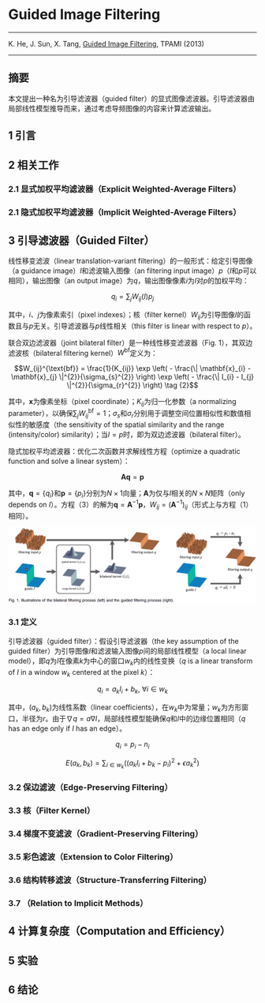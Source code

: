 # Guided Image Filtering

---

K. He, J. Sun, X. Tang, [Guided Image Filtering][guided_filter], TPAMI (2013)

[guided_filter]: https://ieeexplore.ieee.org/document/6319316 "Guided Image Filtering"

---

## 摘要

本文提出一种名为引导滤波器（guided filter）的显式图像滤波器。引导滤波器由局部线性模型推导而来，通过考虑导频图像的内容来计算滤波输出。

## 1 引言

## 2 相关工作

### 2.1 显式加权平均滤波器（Explicit Weighted-Average Filters）

### 2.1 隐式加权平均滤波器（Implicit Weighted-Average Filters）

## 3 引导滤波器（Guided Filter）

线性移变滤波（linear translation-variant filtering）的一般形式：给定引导图像（a guidance image）$I$和滤波输入图像（an filtering input image）$p$（$I$和$p$可以相同），输出图像（an output image）为$q$，输出图像像素$i$为$I$对$p$的加权平均：

$$q_{i} = \sum_{j} W_{ij}(I) p_{j} \tag {1}$$

其中，$i$、$j$为像素索引（pixel indexes）；核（filter kernel）$W_{ij}$为引导图像$I$的函数且与$p$无关。引导滤波器与$p$线性相关（this filter is linear with respect to $p$）。

联合双边滤波器（joint bilateral filter）是一种线性移变滤波器（Fig. 1），其双边滤波核（bilateral filtering kernel）$W^{\text{bf}}$定义为：

$$W_{ij}^{\text{bf}} =
\frac{1}{K_{ij}}
\exp \left( - \frac{\| \mathbf{x}_{i} - \mathbf{x}_{j} \|^{2}}{\sigma_{s}^{2}} \right)
\exp \left( - \frac{\| I_{i} - I_{j} \|^{2}}{\sigma_{r}^{2}} \right)
\tag {2}$$

其中，$\mathbf{x}$为像素坐标（pixel coordinate）；$K_{ij}$为归一化参数（a normalizing parameter），以确保$\sum_{j} W_{ij}^{\text{bf}} = 1$；$\sigma_{s}$和$\sigma_{r}$分别用于调整空间位置相似性和数值相似性的敏感度（the sensitivity of the spatial similarity and the range (intensity/color) similarity）；当$I = p$时，即为双边滤波器（bilateral filter）。

隐式加权平均滤波器：优化二次函数并求解线性方程（optimize a quadratic function and solve a linear system）：

$$\mathbf{A} \mathbf{q} = \mathbf{p} \tag {3}$$

其中，$\mathbf{q} = \{ q_{i} \}$和$\mathbf{p} = \{ p_{i} \}$分别为$N \times 1$向量；$\mathbf{A}$为仅与$I$相关的$N \times N$矩阵（only depends on $I$）。方程（3）的解为$\mathbf{q} = \mathbf{A}^{-1} \mathbf{p}$，$W_{ij} = (\mathbf{A}^{-1})_{ij}$（形式上与方程（1）相同）。

<img src="./img/guided_filter_fig_1.png" width="800" />

### 3.1 定义

引导滤波器（guided filter）：假设引导滤波器（the key assumption of the guided filter）为引导图像$I$和滤波输入图像$p$间的局部线性模型（a local linear model），即$q$为$I$在像素$k$为中心的窗口$w_{k}$内的线性变换（$q$ is a linear transform of $I$ in a window $w_{k}$ centered at the pixel $k$）：

$$q_{i} = a_{k} I_{i} + b_{k}, \ \forall i \in w_{k} \tag {4}$$

其中，$(a_{k}, b_{k})$为线性系数（linear coefficients），在$w_{k}$中为常量；$w_{k}$为方形窗口，半径为$r$。由于$\nabla q = a \nabla I$，局部线性模型能确保$q$和$I$中的边缘位置相同（$q$ has an edge only if $I$ has an edge）。

$$q_{i} = p_{i} - n_{i} \tag {5}$$

$$E(a_{k}, b_{k}) = \sum_{i \in w_{k}} \left( (a_{k} I_{i} + b_{k} - p_{i})^{2} + \epsilon a_{k}^{2} \right) \tag {6}$$

### 3.2 保边滤波（Edge-Preserving Filtering）

### 3.3 核（Filter Kernel）

### 3.4 梯度不变滤波（Gradient-Preserving Filtering）

### 3.5 彩色滤波（Extension to Color Filtering）

### 3.6 结构转移滤波（Structure-Transferring Filtering）

### 3.7 （Relation to Implicit Methods）

## 4 计算复杂度（Computation and Efficiency）

## 5 实验

## 6 结论

